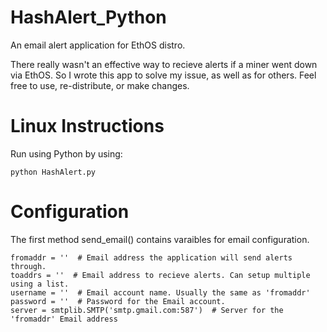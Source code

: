 # HashAlert_Python
An email alert application for EthOS distro.

There really wasn't an effective way to recieve alerts if a miner went down via EthOS. So I wrote this app to solve my issue, as well as for others. Feel free to use, re-distribute, or make changes.

# Linux Instructions
Run using Python by using:
```
python HashAlert.py
```

# Configuration
The first method send_email() contains varaibles for email configuration.
```
fromaddr = ''  # Email address the application will send alerts through.
toaddrs = ''  # Email address to recieve alerts. Can setup multiple using a list.
username = ''  # Email account name. Usually the same as 'fromaddr'
password = ''  # Password for the Email account.
server = smtplib.SMTP('smtp.gmail.com:587')  # Server for the 'fromaddr' Email address
```
